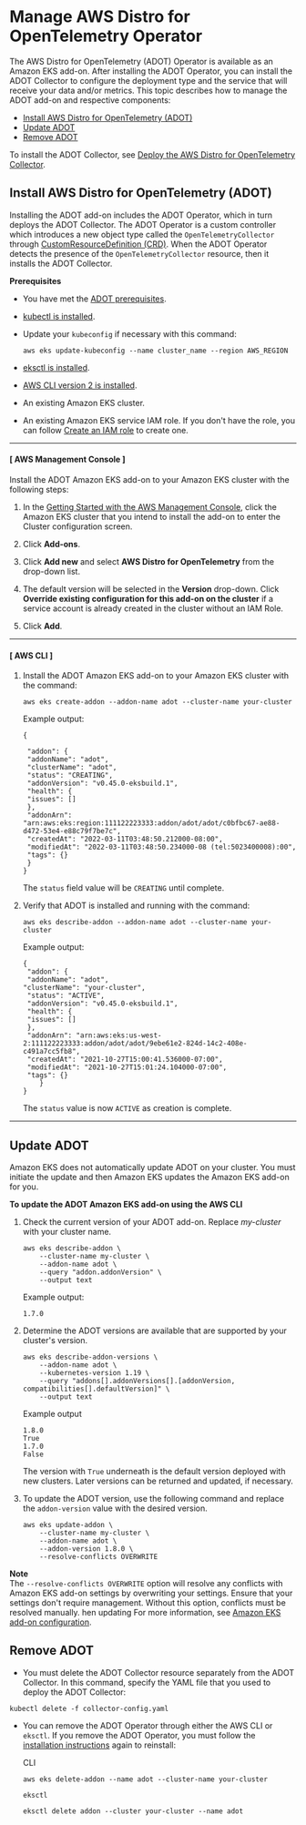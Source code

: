 # Manage AWS Distro for OpenTelemetry Operator<a name="adot-manage"></a>

The AWS Distro for OpenTelemetry \(ADOT\) Operator is available as an Amazon EKS add\-on\. After installing the ADOT Operator, you can install the ADOT Collector to configure the deployment type and the service that will receive your data and/or metrics\. This topic describes how to manage the ADOT add\-on and respective components:
+ [Install AWS Distro for OpenTelemetry \(ADOT\)](#adot-install)
+ [Update ADOT](#adot-update)
+ [Remove ADOT](#adot-remove)

To install the ADOT Collector, see [Deploy the AWS Distro for OpenTelemetry Collector](deploy-collector.md)\.

## Install AWS Distro for OpenTelemetry \(ADOT\)<a name="adot-install"></a>

Installing the ADOT add\-on includes the ADOT Operator, which in turn deploys the ADOT Collector\. The ADOT Operator is a custom controller which introduces a new object type called the `OpenTelemetryCollector` through [CustomResourceDefinition \(CRD\)](https://kubernetes.io/docs/tasks/extend-kubernetes/custom-resources/custom-resource-definitions/)\. When the ADOT Operator detects the presence of the `OpenTelemetryCollector` resource, then it installs the ADOT Collector\. 

**Prerequisites**
+ You have met the [ADOT prerequisites](adot-reqts.md)\.
+ [kubectl is installed](https://docs.aws.amazon.com/eks/latest/userguide/install-kubectl.html)\.
+ Update your `kubeconfig` if necessary with this command:

  ```
  aws eks update-kubeconfig --name cluster_name --region AWS_REGION
  ```
+ [eksctl is installed](https://docs.aws.amazon.com/eks/latest/userguide/eksctl.html)\.
+ [AWS CLI version 2 is installed](https://docs.aws.amazon.com/cli/latest/userguide/getting-started-install.html)\.
+ An existing Amazon EKS cluster\.
+ An existing Amazon EKS service IAM role\. If you don't have the role, you can follow [Create an IAM role](adot-iam.md) to create one\.

------
#### [ AWS Management Console ]

Install the ADOT Amazon EKS add\-on to your Amazon EKS cluster with the following steps:

1. In the [Getting Started with the AWS Management Console](https://docs.aws.amazon.com/awsconsolehelpdocs/latest/gsg/getting-started.html), click the Amazon EKS cluster that you intend to install the add\-on to enter the Cluster configuration screen\.

1. Click **Add\-ons**\.

1. Click **Add new** and select **AWS Distro for OpenTelemetry** from the drop\-down list\.

1. The default version will be selected in the **Version** drop\-down\. Click **Override existing configuration for this add\-on on the cluster** if a service account is already created in the cluster without an IAM Role\.

1. Click **Add**\.

------
#### [ AWS CLI ]

1. Install the ADOT Amazon EKS add\-on to your Amazon EKS cluster with the command:

   ```
   aws eks create-addon --addon-name adot --cluster-name your-cluster
   ```

   Example output:

   ```
   {
   
    "addon": {
    "addonName": "adot",
    "clusterName": "adot",
    "status": "CREATING",
    "addonVersion": "v0.45.0-eksbuild.1",
    "health": {
    "issues": []
    },
    "addonArn": "arn:aws:eks:region:111122223333:addon/adot/adot/c0bfbc67-ae88-d472-53e4-e88c79f7be7c",
    "createdAt": "2022-03-11T03:48:50.212000-08:00",
    "modifiedAt": "2022-03-11T03:48:50.234000-08 (tel:5023400008):00",
    "tags": {}
    }
   }
   ```

   The `status` field value will be `CREATING` until complete\.

1. Verify that ADOT is installed and running with the command:

   ```
   aws eks describe-addon --addon-name adot --cluster-name your-cluster
   ```

   Example output:

   ```
   {
    "addon": {
    "addonName": "adot",
   "clusterName": "your-cluster",
    "status": "ACTIVE",
    "addonVersion": "v0.45.0-eksbuild.1",
    "health": {
    "issues": []
    },
    "addonArn": "arn:aws:eks:us-west-2:111122223333:addon/adot/adot/9ebe61e2-824d-14c2-408e-c491a7cc5fb8",
    "createdAt": "2021-10-27T15:00:41.536000-07:00",
    "modifiedAt": "2021-10-27T15:01:24.104000-07:00",
    "tags": {}
       }
   }
   ```

   The `status` value is now `ACTIVE` as creation is complete\.

------

## Update ADOT<a name="adot-update"></a>

Amazon EKS does not automatically update ADOT on your cluster\. You must initiate the update and then Amazon EKS updates the Amazon EKS add\-on for you\. 

**To update the ADOT Amazon EKS add\-on using the AWS CLI**

1. Check the current version of your ADOT add\-on\. Replace *my\-cluster* with your cluster name\.

   ```
   aws eks describe-addon \
       --cluster-name my-cluster \
       --addon-name adot \
       --query "addon.addonVersion" \
       --output text
   ```

   Example output:

   ```
   1.7.0
   ```

1. Determine the ADOT versions are available that are supported by your cluster's version\.

   ```
   aws eks describe-addon-versions \
       --addon-name adot \
       --kubernetes-version 1.19 \
       --query "addons[].addonVersions[].[addonVersion, compatibilities[].defaultVersion]" \
       --output text
   ```

   Example output

   ```
   1.8.0
   True
   1.7.0
   False
   ```

   The version with `True` underneath is the default version deployed with new clusters\. Later versions can be returned and updated, if necessary\.

1. To update the ADOT version, use the following command and replace the `addon-version` value with the desired version\.

   ```
   aws eks update-addon \
       --cluster-name my-cluster \
       --addon-name adot \
       --addon-version 1.8.0 \
       --resolve-conflicts OVERWRITE
   ```

**Note**  
The `--resolve-conflicts OVERWRITE` option will resolve any conflicts with Amazon EKS add\-on settings by overwriting your settings\. Ensure that your settings don't require management\. Without this option, conflicts must be resolved manually\. hen updating For more information, see [Amazon EKS add\-on configuration](add-ons-configuration.md)\.

## Remove ADOT<a name="adot-remove"></a>
+  You must delete the ADOT Collector resource separately from the ADOT Collector\. In this command, specify the YAML file that you used to deploy the ADOT Collector:

  ```
  kubectl delete -f collector-config.yaml
  ```
+ You can remove the ADOT Operator through either the AWS CLI or `eksctl`\. If you remove the ADOT Operator, you must follow the [installation instructions](#adot-install) again to reinstall:

  CLI

  ```
  aws eks delete-addon --name adot --cluster-name your-cluster
  ```

  `eksctl`

  ```
  eksctl delete addon --cluster your-cluster --name adot
  ```